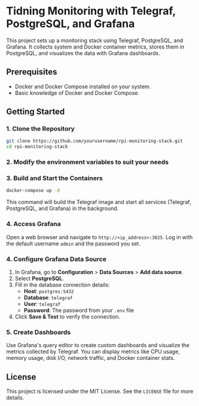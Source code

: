 # Tidning Monitoring with Telegraf, PostgreSQL, and Grafana

This project sets up a monitoring stack using Telegraf, PostgreSQL, and Grafana. It collects system and Docker container metrics, stores them in PostgreSQL, and visualizes the data with Grafana dashboards.

## Prerequisites

- Docker and Docker Compose installed on your system.
- Basic knowledge of Docker and Docker Compose.

## Getting Started

### 1. Clone the Repository

```bash
git clone https://github.com/yourusername/rpi-monitoring-stack.git
cd rpi-monitoring-stack
```

### 2. Modify the environment variables to suit your needs

### 3. Build and Start the Containers

```bash
docker-compose up -d
```

This command will build the Telegraf image and start all services (Telegraf, PostgreSQL, and Grafana) in the background.

### 4. Access Grafana

Open a web browser and navigate to `http://<ip_address>:3025`. Log in with the default username `admin` and the password you set.

### 4. Configure Grafana Data Source

1. In Grafana, go to **Configuration** > **Data Sources** > **Add data source**.
2. Select **PostgreSQL**.
3. Fill in the database connection details:
   - **Host**: `postgres:5432`
   - **Database**: `telegraf`
   - **User**: `telegraf`
   - **Password**: The password from your `.env` file
4. Click **Save & Test** to verify the connection.

### 5. Create Dashboards

Use Grafana's query editor to create custom dashboards and visualize the metrics collected by Telegraf. You can display metrics like CPU usage, memory usage, disk I/O, network traffic, and Docker container stats.

## License

This project is licensed under the MIT License. See the `LICENSE` file for more details.